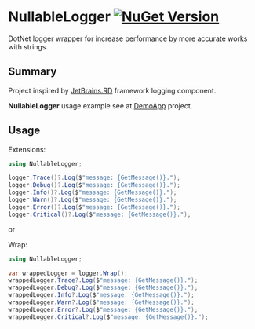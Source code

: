 # NullableLogger [![NuGet Version](http://img.shields.io/nuget/v/NullableLogger.svg?style=flat)](https://www.nuget.org/packages/NullableLogger/)
DotNet logger wrapper for increase performance by more accurate works with strings.

## Summary
Project inspired by [JetBrains.RD](https://github.com/JetBrains/rd/tree/master/rd-net/Lifetimes/Diagnostics) framework logging component.

**NullableLogger** usage example see at [DemoApp](/Demo/DemoApp) project.

## Usage
Extensions:

```c#
using NullableLogger;

logger.Trace()?.Log($"message: {GetMessage()}.");
logger.Debug()?.Log($"message: {GetMessage()}.");
logger.Info()?.Log($"message: {GetMessage()}.");
logger.Warn()?.Log($"message: {GetMessage()}.");
logger.Error()?.Log($"message: {GetMessage()}.");
logger.Critical()?.Log($"message: {GetMessage()}.");
```

or 

Wrap:

```c#
using NullableLogger;

var wrappedLogger = logger.Wrap();
wrappedLogger.Trace?.Log($"message: {GetMessage()}.");
wrappedLogger.Debug?.Log($"message: {GetMessage()}.");
wrappedLogger.Info?.Log($"message: {GetMessage()}.");
wrappedLogger.Warn?.Log($"message: {GetMessage()}.");
wrappedLogger.Error?.Log($"message: {GetMessage()}.");
wrappedLogger.Critical?.Log($"message: {GetMessage()}.");
```
